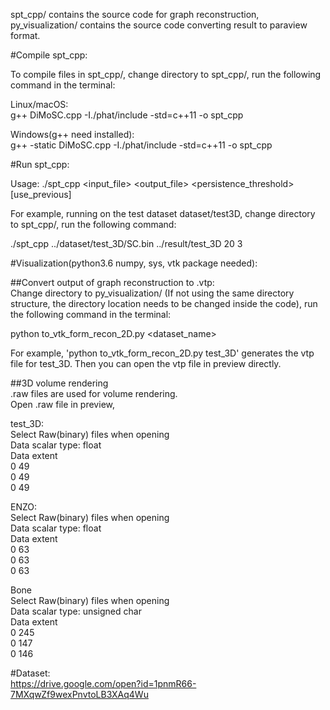 spt_cpp/ contains the source code for graph reconstruction, py_visualization/ contains the source code converting result to paraview format.<br />

#Compile spt_cpp:<br />

To compile files in spt_cpp/, change directory to spt_cpp/, run the following command in the terminal:<br />

Linux/macOS:<br />
g++ DiMoSC.cpp -I./phat/include -std=c++11 -o spt_cpp<br />

Windows(g++ need installed):<br />
g++ -static DiMoSC.cpp -I./phat/include -std=c++11 -o spt_cpp<br />

#Run spt_cpp:<br />

Usage: ./spt_cpp <input_file> <output_file> <persistence_threshold> <dimension> [use_previous]<br />

For example, running on the test dataset dataset/test3D, change directory to spt_cpp/, run the following command: <br />

./spt_cpp ../dataset/test_3D/SC.bin ../result/test_3D 20 3<br />

#Visualization(python3.6 numpy, sys, vtk package needed):<br />

##Convert output of graph reconstruction to .vtp:<br />
Change directory to py_visualization/ (If not using the same directory structure, the directory location needs to be changed inside the code), run the following command in the terminal:<br />

python to_vtk_form_recon_2D.py <dataset_name><br />

For example, 'python to_vtk_form_recon_2D.py test_3D' generates the vtp file for test_3D. Then you can open the vtp file in preview directly.<br />

##3D volume rendering<br />
.raw files are used for volume rendering.<br />
Open .raw file in preview, <br />

test_3D:<br />
Select Raw(binary) files when opening<br />
Data scalar type: float<br />
Data extent <br />
0 49<br />
0 49<br />
0 49<br />

ENZO:<br />
Select Raw(binary) files when opening<br />
Data scalar type: float<br />
Data extent <br />
0 63<br />
0 63<br />
0 63<br />

Bone<br />
Select Raw(binary) files when opening<br />
Data scalar type: unsigned char<br />
Data extent <br />
0 245<br />
0 147<br />
0 146<br />

#Dataset:<br />
https://drive.google.com/open?id=1pnmR66-7MXqwZf9wexPnvtoLB3XAq4Wu<br />

